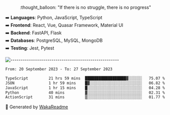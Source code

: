 <p align="center"> 
  :thought_balloon: "If there is no struggle, there is no progress"
</p>

<p align="left">
  ➡️ <strong>Languages</strong>: Python, JavaScript, TypeScript<br>
  ➡️ <strong>Frontend</strong>: React, Vue, Quasar Framework, Material UI<br>
  ➡️ <strong>Backend</strong>: FastAPI, Flask<br>
  ➡️ <strong>Databases</strong>: PostgreSQL, MySQL, MongoDB<br>
  ➡️ <strong>Testing</strong>: Jest, Pytest<br>
</p>

![-----------------------------------------------------](https://raw.githubusercontent.com/andreasbm/readme/master/assets/lines/vintage.png)

<!--START_SECTION:waka-->

```txt
From: 20 September 2023 - To: 27 September 2023

TypeScript         21 hrs 59 mins  ██████████████████▓░░░░░░   75.07 %
JSON               1 hr 59 mins    █▓░░░░░░░░░░░░░░░░░░░░░░░   06.82 %
JavaScript         1 hr 15 mins    █░░░░░░░░░░░░░░░░░░░░░░░░   04.28 %
Python             40 mins         ▓░░░░░░░░░░░░░░░░░░░░░░░░   02.31 %
ActionScript       31 mins         ▒░░░░░░░░░░░░░░░░░░░░░░░░   01.77 %
```

<!--END_SECTION:waka-->


🚀 Generated by [WakaReadme](https://github.com/athul/waka-readme)
